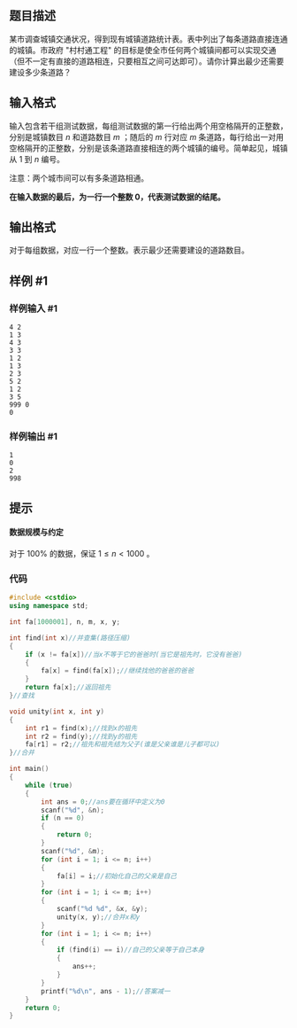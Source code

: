 
## 题目描述

某市调查城镇交通状况，得到现有城镇道路统计表。表中列出了每条道路直接连通的城镇。市政府 "村村通工程" 的目标是使全市任何两个城镇间都可以实现交通（但不一定有直接的道路相连，只要相互之间可达即可）。请你计算出最少还需要建设多少条道路？

## 输入格式

输入包含若干组测试数据，每组测试数据的第一行给出两个用空格隔开的正整数，分别是城镇数目 $n$ 和道路数目 $m$ ；随后的 $m$ 行对应 $m$ 条道路，每行给出一对用空格隔开的正整数，分别是该条道路直接相连的两个城镇的编号。简单起见，城镇从 $1$ 到 $n$ 编号。

注意：两个城市间可以有多条道路相通。

**在输入数据的最后，为一行一个整数 $0$，代表测试数据的结尾。**

## 输出格式

对于每组数据，对应一行一个整数。表示最少还需要建设的道路数目。

## 样例 #1

### 样例输入 #1

```
4 2
1 3
4 3
3 3
1 2
1 3
2 3
5 2
1 2
3 5
999 0
0
```

### 样例输出 #1

```
1
0
2
998
```

## 提示

#### 数据规模与约定

对于 $100\%$ 的数据，保证 $1 \le n < 1000$ 。


### 代码
```cpp
#include <cstdio>
using namespace std;

int fa[1000001], n, m, x, y;

int find(int x)//并查集(路径压缩) 
{
	if (x != fa[x])//当x不等于它的爸爸时(当它是祖先时，它没有爸爸) 
	{
		fa[x] = find(fa[x]);//继续找他的爸爸的爸爸 
	}
	return fa[x];//返回祖先 
}//查找 

void unity(int x, int y)
{
	int r1 = find(x);//找到x的祖先 
	int r2 = find(y);//找到y的祖先 
	fa[r1] = r2;//祖先和祖先结为父子(谁是父亲谁是儿子都可以) 
}//合并 

int main()
{
	while (true)
	{
		int ans = 0;//ans要在循环中定义为0
		scanf("%d", &n);
		if (n == 0)
		{
			return 0;
		}
		scanf("%d", &m);
		for (int i = 1; i <= n; i++)
		{
			fa[i] = i;//初始化自己的父亲是自己 
		}
		for (int i = 1; i <= m; i++)
		{
			scanf("%d %d", &x, &y);
			unity(x, y);//合并x和y 
		}
		for (int i = 1; i <= n; i++)
		{
			if (find(i) == i)//自己的父亲等于自己本身
			{
				ans++;
			}
		}
		printf("%d\n", ans - 1);//答案减一 
	}
	return 0;
}
```
